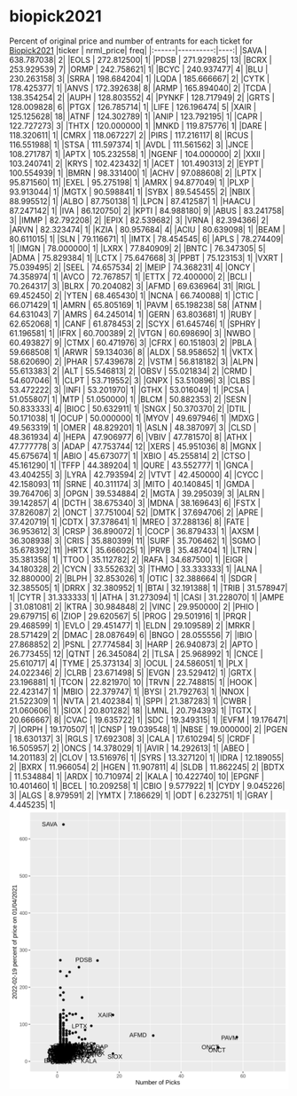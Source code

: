 # biopick2021
Percent of original price and number of entrants for each ticket for [Biopick2021](https://twitter.com/hashtag/Biopick2021)
|ticker | nrml_price| freq|
|:------|----------:|----:|
|SAVA   | 638.787038|    2|
|EOLS   | 272.812500|    1|
|PDSB   | 271.929825|   13|
|BCRX   | 253.929539|    7|
|ORMP   | 242.758621|    1|
|BCYC   | 240.937477|    4|
|BLU    | 230.263158|    3|
|SRRA   | 198.684204|    1|
|LQDA   | 185.666667|    2|
|CYTK   | 178.425377|    1|
|ANVS   | 172.392638|    8|
|ARMP   | 165.894040|    2|
|TCDA   | 138.354254|    2|
|AUPH   | 128.803552|    4|
|PYNKF  | 128.717949|    2|
|GRTS   | 128.009828|    6|
|PTGX   | 126.785714|    1|
|LIFE   | 126.196474|    5|
|XAIR   | 125.125628|   18|
|ATNF   | 124.302789|    1|
|ANIP   | 123.792195|    1|
|CAPR   | 122.727273|    3|
|THTX   | 120.000000|    1|
|MNKD   | 119.875776|    1|
|DARE   | 118.320611|    1|
|CMRX   | 118.067227|    2|
|PIRS   | 117.216117|    8|
|RCUS   | 116.551988|    1|
|STSA   | 111.597374|    1|
|AVDL   | 111.561562|    3|
|JNCE   | 108.271787|    1|
|APTX   | 105.232558|    1|
|NGENF  | 104.000000|    2|
|XXII   | 103.240741|    2|
|KRYS   | 102.423432|    1|
|ACET   | 101.490313|    2|
|EYPT   | 100.554939|    1|
|BMRN   |  98.331400|    1|
|ACHV   |  97.088608|    2|
|LPTX   |  95.871560|   11|
|EXEL   |  95.275198|    1|
|AMRX   |  94.877049|    1|
|PLXP   |  93.913044|    1|
|MGTX   |  90.598841|    1|
|SYBX   |  89.545455|    2|
|NBIX   |  88.995512|    1|
|ALBO   |  87.750138|    1|
|LPCN   |  87.412587|    1|
|HAACU  |  87.247142|    1|
|IVA    |  86.120750|    2|
|KPTI   |  84.988180|    9|
|ABUS   |  83.241758|    3|
|IMMP   |  82.792208|    2|
|EPIX   |  82.539682|    3|
|VRNA   |  82.394366|    2|
|ARVN   |  82.323474|    1|
|KZIA   |  80.957684|    4|
|ACIU   |  80.639098|    1|
|BEAM   |  80.611015|    1|
|SLN    |  79.116671|    1|
|IMTX   |  78.454545|    6|
|APLS   |  78.274409|    1|
|IMGN   |  78.000000|    1|
|LXRX   |  77.840909|    2|
|BNTC   |  76.347305|    5|
|ADMA   |  75.829384|    1|
|LCTX   |  75.647668|    3|
|PPBT   |  75.123153|    1|
|VXRT   |  75.039495|    2|
|SEEL   |  74.657534|    2|
|MEIP   |  74.368231|    4|
|ONCY   |  74.358974|    1|
|AVCO   |  72.767857|    1|
|ETTX   |  72.400000|    2|
|BCLI   |  70.264317|    3|
|BLRX   |  70.204082|    3|
|AFMD   |  69.636964|   31|
|RIGL   |  69.452450|    2|
|YTEN   |  68.465430|    1|
|NCNA   |  66.740088|    1|
|CTIC   |  66.071429|    1|
|AMRN   |  65.805169|    1|
|PAVM   |  65.198238|   58|
|ATNM   |  64.631043|    7|
|AMRS   |  64.245014|    1|
|GERN   |  63.803681|    1|
|RUBY   |  62.652068|    1|
|CANF   |  61.878453|    2|
|SCYX   |  61.645746|    1|
|SPHRY  |  61.196581|    1|
|IFRX   |  60.700389|    2|
|VTGN   |  60.698690|    3|
|NWBO   |  60.493827|    9|
|CTMX   |  60.471976|    3|
|CFRX   |  60.151803|    2|
|PBLA   |  59.668508|    1|
|ARWR   |  59.134036|    8|
|ALDX   |  58.958652|    1|
|VKTX   |  58.620690|    2|
|PHAR   |  57.439678|    2|
|VSTM   |  56.818182|    3|
|ALPN   |  55.613383|    2|
|ALT    |  55.546813|    2|
|OBSV   |  55.021834|    2|
|CRMD   |  54.607046|    1|
|CLPT   |  53.719552|    3|
|GNPX   |  53.510896|    3|
|CLBS   |  53.472222|    3|
|INFI   |  53.201970|    1|
|GTHX   |  53.016049|    1|
|PCSA   |  51.055807|    1|
|MTP    |  51.050000|    1|
|BLCM   |  50.882353|    2|
|SESN   |  50.833333|    4|
|BIOC   |  50.632911|    1|
|SNGX   |  50.370370|    2|
|DTIL   |  50.171038|    1|
|OCUP   |  50.000000|    1|
|MYOV   |  49.697946|    1|
|MDXG   |  49.563319|    1|
|OMER   |  48.829201|    1|
|ASLN   |  48.387097|    3|
|CLSD   |  48.361934|    4|
|HEPA   |  47.906977|    6|
|VBIV   |  47.781570|    8|
|ATHX   |  47.777778|    3|
|ADAP   |  47.753744|   12|
|XERS   |  45.951036|    8|
|MGNX   |  45.675674|    1|
|ABIO   |  45.673077|    1|
|XBIO   |  45.255814|    2|
|CTSO   |  45.161290|    1|
|TFFP   |  44.389204|    1|
|QURE   |  43.552777|    1|
|GNCA   |  43.404255|    3|
|LYRA   |  42.793594|    2|
|VTVT   |  42.450000|    4|
|CYCC   |  42.158093|   11|
|SRNE   |  40.311174|    3|
|MITO   |  40.140845|    1|
|GMDA   |  39.764706|    3|
|OPGN   |  39.534884|    2|
|MGTA   |  39.295039|    3|
|ALRN   |  39.142857|    4|
|DCTH   |  38.675340|    3|
|MDNA   |  38.169643|    6|
|FSTX   |  37.826087|    2|
|ONCT   |  37.751004|   52|
|DMTK   |  37.694706|    2|
|APRE   |  37.420719|    1|
|CDTX   |  37.378641|    1|
|MREO   |  37.288136|    8|
|FATE   |  36.953612|    3|
|CRSP   |  36.890072|    1|
|COCP   |  36.879433|    1|
|AXSM   |  36.308938|    3|
|CRIS   |  35.880399|   11|
|SURF   |  35.706462|    1|
|SGMO   |  35.678392|   11|
|HRTX   |  35.666025|    1|
|PRVB   |  35.487404|    1|
|LTRN   |  35.381358|    1|
|TTOO   |  35.112782|    2|
|RAFA   |  34.687500|    1|
|EIGR   |  34.180328|    2|
|CYCN   |  33.552632|    3|
|THMO   |  33.333333|    1|
|ALNA   |  32.880000|    2|
|BLPH   |  32.853026|    1|
|OTIC   |  32.388664|    1|
|SDGR   |  32.385505|    1|
|DRRX   |  32.380952|    1|
|BTAI   |  32.191388|    1|
|TRIB   |  31.578947|    1|
|CYTR   |  31.333333|    1|
|ATHA   |  31.273094|    1|
|CASI   |  31.228070|    1|
|AMPE   |  31.081081|    2|
|KTRA   |  30.984848|    2|
|VINC   |  29.950000|    2|
|PHIO   |  29.679715|    6|
|ZIOP   |  29.620567|    5|
|PROG   |  29.501916|    1|
|PRQR   |  29.468599|    1|
|EVLO   |  29.451477|    1|
|ELDN   |  29.109589|    2|
|MRKR   |  28.571429|    2|
|DMAC   |  28.087649|    6|
|BNGO   |  28.055556|    7|
|IBIO   |  27.868852|    2|
|PSNL   |  27.774584|    3|
|HARP   |  26.940873|    2|
|APTO   |  26.773455|   12|
|QTNT   |  26.345084|    2|
|TLSA   |  25.968992|    1|
|CNCE   |  25.610717|    4|
|TYME   |  25.373134|    3|
|OCUL   |  24.586051|    1|
|PLX    |  24.022346|    2|
|CLRB   |  23.671498|    5|
|EVGN   |  23.529412|    1|
|GRTX   |  23.196881|    1|
|TCON   |  22.821970|   10|
|TRVN   |  22.748815|    1|
|HOOK   |  22.423147|    1|
|MBIO   |  22.379747|    1|
|BYSI   |  21.792763|    1|
|NNOX   |  21.522309|    1|
|NVTA   |  21.402384|    1|
|SPPI   |  21.387283|    1|
|CWBR   |  21.060606|    1|
|SIOX   |  20.801282|   18|
|LMNL   |  20.794393|    1|
|TGTX   |  20.666667|    8|
|CVAC   |  19.635722|    1|
|SDC    |  19.349315|    1|
|EVFM   |  19.176471|    7|
|ORPH   |  19.170507|    1|
|CNSP   |  19.039548|    1|
|NBSE   |  19.000000|    2|
|PGEN   |  18.630137|    3|
|RGLS   |  17.692308|    3|
|CALA   |  17.610294|    5|
|CRDF   |  16.505957|    2|
|ONCS   |  14.378029|    1|
|AVIR   |  14.292613|    1|
|ABEO   |  14.201183|    2|
|CLOV   |  13.516976|    1|
|SYRS   |  13.327120|    1|
|IDRA   |  12.189055|    2|
|BXRX   |  11.966054|    2|
|HGEN   |  11.907811|    4|
|SLDB   |  11.862245|    2|
|BDTX   |  11.534884|    1|
|ARDX   |  10.710974|    2|
|KALA   |  10.422740|   10|
|EPGNF  |  10.401460|    1|
|BCEL   |  10.209258|    1|
|CBIO   |   9.577922|    1|
|CYDY   |   9.045226|    3|
|ALGS   |   8.979591|    2|
|YMTX   |   7.186629|    1|
|ODT    |   6.232751|    1|
|GRAY   |   4.445235|    1|
![retvspicks](biopicks.png?raw=true)
